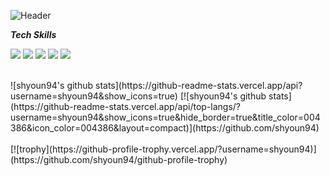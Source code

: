 ![Header](https://capsule-render.vercel.app/api?type=waving&height=200&text=SunHo%20Youn&fontAlignY=40&color=gradient)
<!--
**shyoun94/shyoun94** is a ✨ _special_ ✨ repository because its `README.md` (this file) appears on your GitHub profile.

Here are some ideas to get you started:

- 🔭 I’m currently working on ...
- 🌱 I’m currently learning ...
- 👯 I’m looking to collaborate on ...
- 🤔 I’m looking for help with ...
- 💬 Ask me about ...
- 📫 How to reach me: ...
- 😄 Pronouns: ...
- ⚡ Fun fact: ...
-->
<!-- <a href="버튼을 눌렀을 때 이동할 링크" target="_blank"><img src="https://img.shields.io/badge/뱃지레이블-배경색?style=뱃지모양&logo=로고&logoColor=로고색상"/></a> -->
**_Tech Skills_**

<img src="https://img.shields.io/badge/HTML-E34F26?style=for-the-badge&logo=html&logoColor=white"></a> <img src="https://img.shields.io/badge/CSS-1572B6?style=for-the-badge&logo=css&logoColor=white"></a> <img src="https://img.shields.io/badge/JavaScript-F7DF1E?style=for-the-badge&logo=javaScript&logoColor=white">  </a> <img src="https://img.shields.io/badge/TypeScript-3178C6?style=for-the-badge&logo=typeScript&logoColor=white"></a> <img src="https://img.shields.io/badge/react-61DAFB?style=for-the-badge&logo=react&logoColor=white"></a>

<br>
![shyoun94's github stats](https://github-readme-stats.vercel.app/api?username=shyoun94&show_icons=true)
[![shyoun94's github stats](https://github-readme-stats.vercel.app/api/top-langs/?username=shyoun94&show_icons=true&hide_border=true&title_color=004386&icon_color=004386&layout=compact)](https://github.com/shyoun94)
<br>
<br>
[![trophy](https://github-profile-trophy.vercel.app/?username=shyoun94)](https://github.com/shyoun94/github-profile-trophy)
<br>
